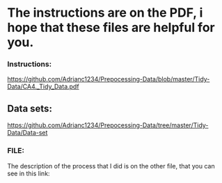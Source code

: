 # The instructions are on the PDF, i hope that these files are helpful for you.
### Instructions:
https://github.com/Adrianc1234/Prepocessing-Data/blob/master/Tidy-Data/CA4._Tidy_Data.pdf

## Data sets:
https://github.com/Adrianc1234/Prepocessing-Data/tree/master/Tidy-Data/Data-set

### FILE:
The description of the process that I did is on the other file, that you can see in this link: 
